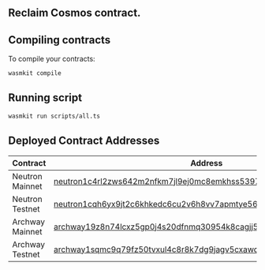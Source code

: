 ## Reclaim Cosmos contract.

## Compiling contracts

To compile your contracts: 
```bash
wasmkit compile
```

## Running script

```bash
wasmkit run scripts/all.ts
```

## Deployed Contract Addresses

| Contract          | Address                                                            |
| ----------------- | --------------------------------------------------------           |
| Neutron Mainnet   | [neutron1c4rl2zws642m2nfkm7jl9ej0mc8emkhss5397ph7dh3sqggrldlsapylwe](https://www.mintscan.io/neutron/address/neutron1c4rl2zws642m2nfkm7jl9ej0mc8emkhss5397ph7dh3sqggrldlsapylwe) |
| Neutron Testnet   | [neutron1cqh6yx9jt2c6khkedc6cu2v6h8vv7apmtye56lg76flhture79jsxmrke5](https://www.mintscan.io/neutron-testnet/address/neutron1cqh6yx9jt2c6khkedc6cu2v6h8vv7apmtye56lg76flhture79jsxmrke5) |
| Archway Mainnet   | [archway19z8n74lcxz5gp0j4s20dfnmq30954k8cagjj53jrutqe2etlph3q87svth](https://www.mintscan.io/archway/address/archway19z8n74lcxz5gp0j4s20dfnmq30954k8cagjj53jrutqe2etlph3q87svth) |
| Archway Testnet   |  [archway1sqmc9q79fz50tvxul4c8r8k7dg9jagv5cxawqagkp84wq6hh32rqckhu92](https://www.mintscan.io/archway-testnet/address/archway1sqmc9q79fz50tvxul4c8r8k7dg9jagv5cxawqagkp84wq6hh32rqckhu92) |
